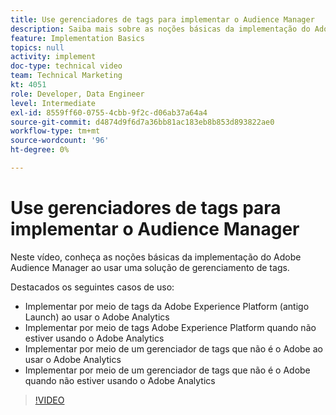 ```yaml
---
title: Use gerenciadores de tags para implementar o Audience Manager
description: Saiba mais sobre as noções básicas da implementação do Adobe Audience Manager ao usar uma solução de gerenciamento de tags.
feature: Implementation Basics
topics: null
activity: implement
doc-type: technical video
team: Technical Marketing
kt: 4051
role: Developer, Data Engineer
level: Intermediate
exl-id: 8559ff60-0755-4cbb-9f2c-d06ab37a64a4
source-git-commit: d4874d9f6d7a36bb81ac183eb8b853d893822ae0
workflow-type: tm+mt
source-wordcount: '96'
ht-degree: 0%

---
```


# Use gerenciadores de tags para implementar o Audience Manager

Neste vídeo, conheça as noções básicas da implementação do Adobe Audience Manager ao usar uma solução de gerenciamento de tags.

Destacados os seguintes casos de uso:

* Implementar por meio de tags da Adobe Experience Platform (antigo Launch) ao usar o Adobe Analytics
* Implementar por meio de tags Adobe Experience Platform quando não estiver usando o Adobe Analytics
* Implementar por meio de um gerenciador de tags que não é o Adobe ao usar o Adobe Analytics
* Implementar por meio de um gerenciador de tags que não é o Adobe quando não estiver usando o Adobe Analytics

>[!VIDEO](https://video.tv.adobe.com/v/29964/?quality=12)
